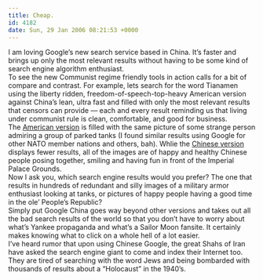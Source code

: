 ```yaml
---
title: Cheap.
id: 4182
date: Sun, 29 Jan 2006 08:21:53 +0000
---
```


I am loving Google’s new search service based in China. It’s faster and brings up only the most relevant results without having to be some kind of search engine algorithm enthusiast.  
 To see the new Communist regime friendly tools in action calls for a bit of compare and contrast. For example, lets search for the word Tianamen using the liberty ridden, freedom-of-speech-top-heavy American version against China’s lean, ultra fast and filled with only the most relevant results that censors can provide — each and every result reminding us that living under communist rule is clean, comfortable, and good for business.  
 The [American version](http://images.google.com/images?q=tiananmen) is filled with the same picture of some strange person admiring a group of parked tanks (I found similar results using Google for other <span class="caps">NATO</span> member nations and others, bah). Whlie the [Chinese version](http://images.google.cn/images?svnum=10&hl=zh-CN&lr=&cr=countryCN&q=Tiananmen&btnG) displays fewer results, all of the images are of happy and healthy Chinese people posing together, smiling and having fun in front of the Imperial Palace Grounds.  
 Now I ask you, which search engine results would you prefer? The one that results in hundreds of redundant and silly images of a military armor enthusiast looking at tanks, or pictures of happy people having a good time in the ole’ People’s Republic?  
 Simply put Google China goes way beyond other versions and takes out all the bad search results of the world so that you don’t have to worry about what’s Yankee propaganda and what’s a Sailor Moon fansite. It certainly makes knowing what to click on a whole hell of a lot easier.  
 I’ve heard rumor that upon using Chinese Google, the great Shahs of Iran have asked the search engine giant to come and index their Internet too. They are tired of searching with the word Jews and being bombarded with thousands of results about a “Holocaust” in the 1940’s.


